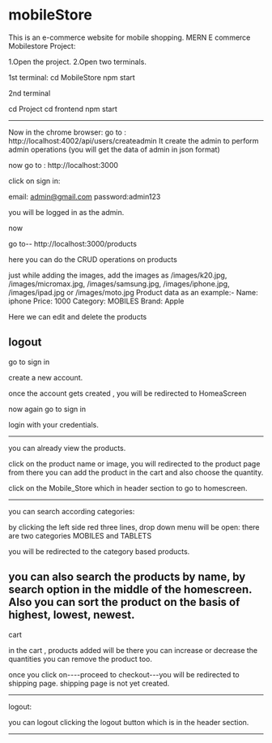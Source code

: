 # mobileStore
This is an e-commerce website for mobile shopping.
MERN E commerce Mobilestore Project:

1.Open the project.
2.Open two terminals.

1st terminal:
cd MobileStore
npm start

2nd terminal

cd Project
cd frontend
npm start


---------------------------------------------------------------------------------

Now in the chrome browser:
go to : http://localhost:4002/api/users/createadmin
It create the admin to perform admin operations
(you will get the data of admin in json format)

now go to : http://localhost:3000

click on sign in:

email: admin@gmail.com
password:admin123

you will be logged in as the admin.

now 

go to-- http://localhost:3000/products

here you can do the CRUD operations on products

just while adding the images, add the images as /images/k20.jpg, /images/micromax.jpg, /images/samsung.jpg, /images/iphone.jpg, /images/ipad.jpg or /images/moto.jpg
Product data as an example:-
Name: iphone
Price: 1000
Category: MOBILES
Brand: Apple

Here we can edit and delete the products

logout 
------------------------------------------------------------------------------------

go to sign in

create a new account.

once the account gets created , you will be redirected to HomeaScreen

now again go to sign in
 
login with your credentials.

------------------------------------------------------------------------------------------
you can already view the products.

click on the product name or image,
you will redirected to the product page
from there you can add the product in the cart and also choose the quantity.

click on the Mobile_Store which in header section to go to homescreen.

--------------------------------------------------------------------------------------------
you can search according categories:

by clicking the left side red three lines, drop down menu will be open:
there are two categories MOBILES and TABLETS

you will be redirected to the category based products.

you can also search the products by name, by search option in the middle of the homescreen.
Also you can sort the product on the basis of highest, lowest, newest.
---------------------------------------------------------------------------------------------
cart

in the cart , products added will be there
you can increase or decrease the quantities
you can remove the product too.

once you click on----proceed to checkout---you will be redirected to shipping page.
shipping page is not yet created.

----------------------------------------------------------------------------------------
logout:

you can logout clicking the logout button which is in the header section.

----------------------------------------------------------------------------------------
